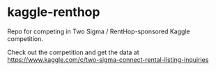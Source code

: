 # kaggle-renthop
Repo for competing in Two Sigma / RentHop-sponsored Kaggle competition.

Check out the competition and get the data at https://www.kaggle.com/c/two-sigma-connect-rental-listing-inquiries
